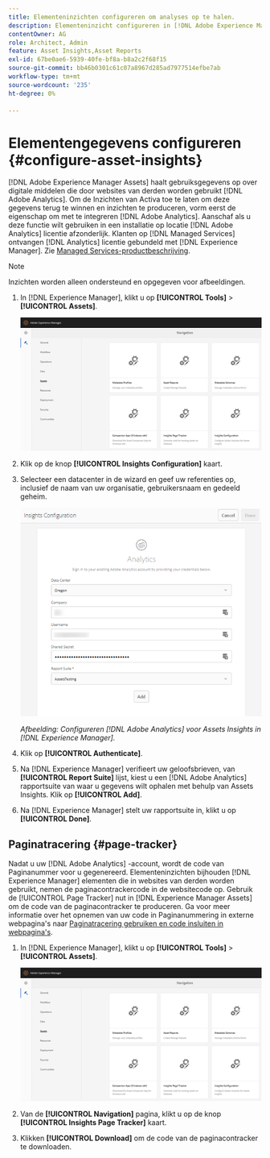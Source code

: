 ```yaml
---
title: Elementeninzichten configureren om analyses op te halen.
description: Elementeninzicht configureren in [!DNL Adobe Experience Manager Assets].
contentOwner: AG
role: Architect, Admin
feature: Asset Insights,Asset Reports
exl-id: 67be0ae6-5939-40fe-bf8a-b8a2c2f68f15
source-git-commit: bb46b0301c61c07a8967d285ad7977514efbe7ab
workflow-type: tm+mt
source-wordcount: '235'
ht-degree: 0%

---
```


# Elementengegevens configureren {#configure-asset-insights}

[!DNL Adobe Experience Manager Assets] haalt gebruiksgegevens op over digitale middelen die door websites van derden worden gebruikt [!DNL Adobe Analytics]. Om de Inzichten van Activa toe te laten om deze gegevens terug te winnen en inzichten te produceren, vorm eerst de eigenschap om met te integreren [!DNL Adobe Analytics]. Aanschaf als u deze functie wilt gebruiken in een installatie op locatie [!DNL Adobe Analytics] licentie afzonderlijk. Klanten op [!DNL Managed Services] ontvangen [!DNL Analytics] licentie gebundeld met [!DNL Experience Manager]. Zie [Managed Services-productbeschrijving](https://helpx.adobe.com/legal/product-descriptions/adobe-experience-manager-managed-services.html).

>[!NOTE]
>
>Inzichten worden alleen ondersteund en opgegeven voor afbeeldingen.

1. In [!DNL Experience Manager], klikt u op **[!UICONTROL Tools]** > **[!UICONTROL Assets]**.

   ![chlimage_1-72](assets/chlimage_1-210.png)

1. Klik op de knop **[!UICONTROL Insights Configuration]** kaart.
1. Selecteer een datacenter in de wizard en geef uw referenties op, inclusief de naam van uw organisatie, gebruikersnaam en gedeeld geheim.

   ![Adobe Analytics for Assets Insights in Experience Manager configureren](assets/insights_config2.png)

   *Afbeelding: Configureren [!DNL Adobe Analytics] voor Assets Insights in [!DNL Experience Manager].*

1. Klik op **[!UICONTROL Authenticate]**.
1. Na [!DNL Experience Manager] verifieert uw geloofsbrieven, van **[!UICONTROL Report Suite]** lijst, kiest u een [!DNL Adobe Analytics] rapportsuite van waar u gegevens wilt ophalen met behulp van Assets Insights. Klik op **[!UICONTROL Add]**.
1. Na [!DNL Experience Manager] stelt uw rapportsuite in, klikt u op **[!UICONTROL Done]**.

## Paginatracering {#page-tracker}

Nadat u uw [!DNL Adobe Analytics] -account, wordt de code van Paginanummer voor u gegenereerd. Elementeninzichten bijhouden [!DNL Experience Manager] elementen die in websites van derden worden gebruikt, nemen de paginacontrackercode in de websitecode op. Gebruik de [!UICONTROL Page Tracker] nut in [!DNL Experience Manager Assets] om de code van de paginacontracker te produceren. Ga voor meer informatie over het opnemen van uw code in Paginanummering in externe webpagina&#39;s naar [Paginatracering gebruiken en code insluiten in webpagina&#39;s](/help/assets/use-page-tracker.md).

1. In [!DNL Experience Manager], klikt u op **[!UICONTROL Tools]** > **[!UICONTROL Assets]**.

   ![chlimage_1-73](assets/chlimage_1-214.png)

1. Van de **[!UICONTROL Navigation]** pagina, klikt u op de knop **[!UICONTROL Insights Page Tracker]** kaart.
1. Klikken **[!UICONTROL Download]** om de code van de paginacontracker te downloaden.
